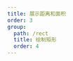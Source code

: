 ```yaml
---
title: 展示距离和面积
order: 3
group:
  path: /rect
  title: 绘制矩形
  order: 4
---
```


<code src="./area.tsx" compact="true" defaultShowCode="true"></code>

